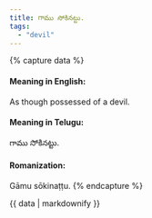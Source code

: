 ```yaml
---
title: గాము సోకినట్టు.
tags:
  - "devil"
---
```


{% capture data %}
#### Meaning in English:
As though possessed of a devil.

#### Meaning in Telugu:
గాము సోకినట్టు.

#### Romanization:
Gāmu sōkinaṭṭu.
{% endcapture %}

{{ data | markdownify }}

